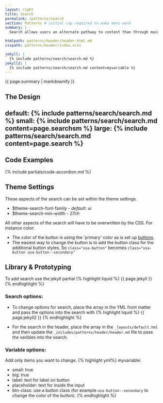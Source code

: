 ```yaml
---
layout: right
title: Search
permalink: /patterns/search
section: Patterns # initial cap required to make menu work
summary: |
  Search allows users an alternate pathway to content than through main navigation. This search widget is often used on header elements, or in page, to start the search journey. _See the [Search Results Template](/templates/search) - for more information on how search functions._

htmlpath: patterns/header/header-html.md
csspath: patterns/header/index.scss

jekyll: |
  {% include patterns/search/search.md %}
jekyll2: |
  {% include patterns/search/search.md content=myvariable %}
---
```


{{ page.summary | markdownify }}

## The Design
default:
{% include patterns/search/search.md %}
small:
{% include patterns/search/search.md content=page.searchsm %}
large:
{% include patterns/search/search.md content=page.search %}
---

## Code Examples
{% include partials/code-accordion.md %}

## Theme Settings
These aspects of the search can be set within the theme settings.

- $theme-search-font-family - _default: ui_
- $theme-search-min-width - _27ch_


All other aspects of the search will have to be overwritten by the CSS. For instance color:
- The color of the button is using the 'primary' color as is set up [buttons](/styles/buttons).
- The easiest way to change the button is to add the button class for the additional button styles. So `class="usa-button"` becomes `class="usa-button usa-button--secondary"`

## Library & Prototyping

To add search use the jekyll partial 
{% highlight liquid %}
  {{ page.jekyll }}
{% endhighlight %}

### Search options:
- To change options for search, place the array in the YML front matter and pass the options into the search with
{% highlight liquid %}
  {{ page.jekyll2 }}
{% endhighlight %}

- For the search in the header, place the array in the `_layouts/default.hml` and then update the `_includes/patterns/header/header.md` file to pass the varibles into the search.

### Variable options:
Add only items you want to change.
{% highlight yml%}
myvariable:
  - small: true 
  - big: true
  - label: text for label on button
  - placeholder: text for inside the input
  - btn-class: use a button class (for example `usa-button--secondary` to change the color of the button).
{% endhighlight %}